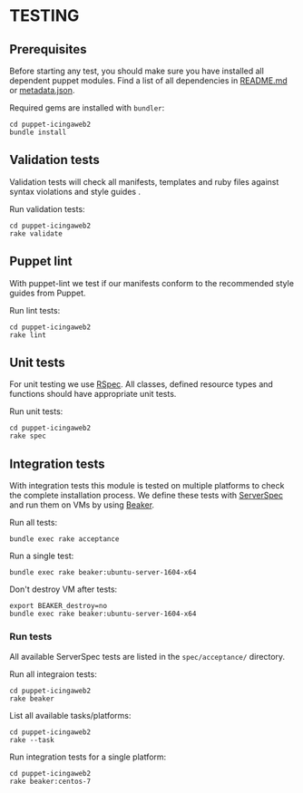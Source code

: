 # TESTING

## Prerequisites
Before starting any test, you should make sure you have installed all dependent puppet modules. Find a list of all
dependencies in [README.md] or [metadata.json].

Required gems are installed with `bundler`:
```
cd puppet-icingaweb2
bundle install
```

## Validation tests
Validation tests will check all manifests, templates and ruby files against syntax violations and style guides .

Run validation tests:
```
cd puppet-icingaweb2
rake validate
```

## Puppet lint
With puppet-lint we test if our manifests conform to the recommended style guides from Puppet.

Run lint tests:
```
cd puppet-icingaweb2
rake lint
```

## Unit tests
For unit testing we use [RSpec]. All classes, defined resource types and functions should have appropriate unit tests.

Run unit tests:
```
cd puppet-icingaweb2
rake spec
```

## Integration tests
With integration tests this module is tested on multiple platforms to check the complete installation process. We define
these tests with [ServerSpec] and run them on VMs by using [Beaker].

Run all tests:
```
bundle exec rake acceptance
```

Run a single test:
``` 
bundle exec rake beaker:ubuntu-server-1604-x64
```

Don't destroy VM after tests:
```
export BEAKER_destroy=no
bundle exec rake beaker:ubuntu-server-1604-x64
```

### Run tests
All available ServerSpec tests are listed in the `spec/acceptance/` directory.

Run all integraion tests:

```
cd puppet-icingaweb2
rake beaker
```

List all available tasks/platforms:
```
cd puppet-icingaweb2
rake --task
```

Run integration tests for a single platform:
```
cd puppet-icingaweb2
rake beaker:centos-7
```

[README.md]: README.md
[puppet-lint]: http://puppet-lint.com/
[metadata.json]: metadata.json
[RSpec]: http://rspec-puppet.com/
[Serverspec]: http://serverspec.org/
[Beaker]: https://github.com/puppetlabs/beaker